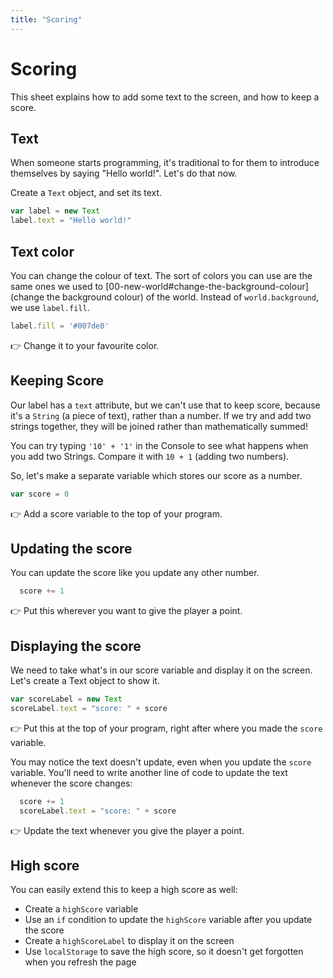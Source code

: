 ```yaml
---
title: "Scoring"
---
```


# Scoring

This sheet explains how to add some text to the screen, and how to keep a score.


## Text

When someone starts programming, it's traditional to for them to introduce themselves by saying "Hello world!". Let's do that now.

Create a `Text` object, and set its text.

```js
var label = new Text
label.text = "Hello world!"
```

## Text color

You can change the colour of text. The sort of colors you can use are the same ones we used to [00-new-world#change-the-background-colour](change the background colour) of the world. Instead of `world.background`, we use `label.fill`.

```js
label.fill = '#007de0'
```

👉 Change it to your favourite color.


## Keeping Score

Our label has a `text` attribute, but we can't use that to keep score, because it's a `String` (a piece of text), rather than a number. If we try and add two strings together, they will be joined rather than mathematically summed!

You can try typing `'10' + '1'` in the Console to see what happens when you add two Strings. Compare it with `10 + 1` (adding two numbers).

So, let's make a separate variable which stores our score as a number.

```js
var score = 0
```

👉 Add a score variable to the top of your program.


## Updating the score

You can update the score like you update any other number.

```js
  score += 1
```

👉 Put this wherever you want to give the player a point.


## Displaying the score

We need to take what's in our score variable and display it on the screen. Let's create a Text object to show it.

```js
var scoreLabel = new Text
scoreLabel.text = "score: " + score
```

👉 Put this at the top of your program, right after where you made the `score` variable.

You may notice the text doesn't update, even when you update the `score` variable. You'll need to write another line of code to update the text whenever the score changes:

```js
  score += 1
  scoreLabel.text = "score: " + score
```

👉 Update the text whenever you give the player a point.


## High score

You can easily extend this to keep a high score as well:

* Create a `highScore` variable
* Use an `if` condition to update the `highScore` variable after you update the score
* Create a `highScoreLabel` to display it on the screen
* Use `localStorage` to save the high score, so it doesn't get forgotten when you refresh the page

